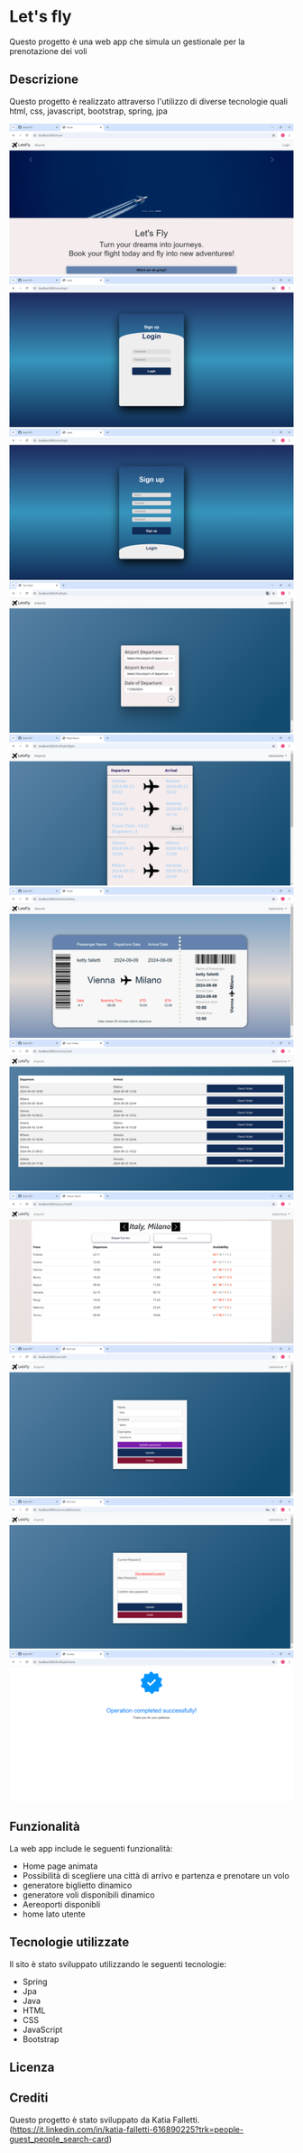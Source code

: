 # Let's fly

Questo progetto è una web app che simula un gestionale per la prenotazione dei voli 

## Descrizione

Questo progetto è realizzato attraverso l'utilizzo di diverse tecnologie quali html, css, javascript, bootstrap, spring, jpa


![Home page](preview/home.png)
![Log in](preview/login.png)
![Sign up](preview/signUp.png)
![route](preview/tratta.png)
![flight](preview/ticketDisponibili.png)
![ticket](preview/ticket.png)
![my tickets](preview/myTickets.png)
![airports](preview/airports.png)
![user](preview/user.png)
![password](preview/changePsw.png)
![successPage](preview/successPage.png)

## Funzionalità

La web app include le seguenti funzionalità:

- Home page animata
- Possibilità di scegliere una città di arrivo e partenza e prenotare un volo
- generatore biglietto dinamico
- generatore voli disponibili dinamico
- Aereoporti disponibli
- home lato utente



## Tecnologie utilizzate

Il sito è stato sviluppato utilizzando le seguenti tecnologie:

- Spring
- Jpa
- Java
- HTML
- CSS
- JavaScript
- Bootstrap




## Licenza

<!-- Questo progetto è stato rilasciato sotto la licenza MIT. Per ulteriori informazioni, leggere il file `LICENSE.md`. -->

## Crediti

Questo progetto è stato sviluppato da Katia Falletti.(https://it.linkedin.com/in/katia-falletti-616890225?trk=people-guest_people_search-card)

